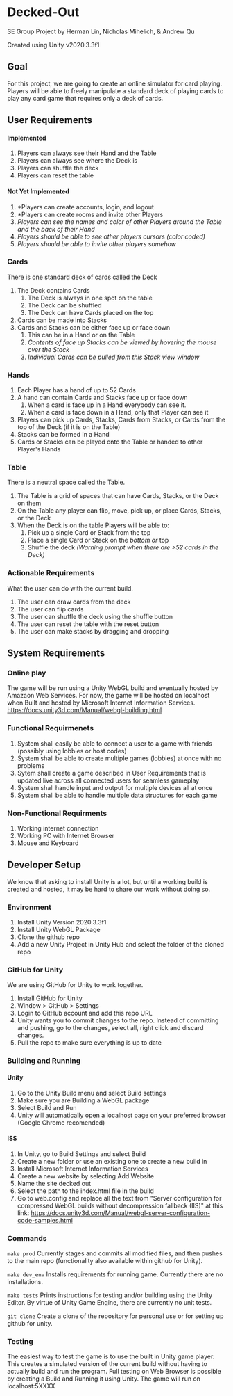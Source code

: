 # Decked-Out
SE Group Project by Herman Lin, Nicholas Mihelich, &amp; Andrew Qu 

Created using Unity v2020.3.3f1

## Goal
For this project, we are going to create an online simulator for card playing. Players will be able to freely manipulate a standard deck of playing cards to play any card game
that requires only a deck of cards.


## User Requirements

#### Implemented
1. Players can always see their Hand and the Table
1. Players can always see where the Deck is
1. Players can shuffle the deck
1. Players can reset the table
#### Not Yet Implemented
1. *Players can create accounts, login, and logout
1. *Players can create rooms and invite other Players
1. *Players can see the names and color of other Players around the Table and the back of their Hand*
1. *Players should be able to see other players cursors (color coded)* 
1. *Players should be able to invite other players somehow*

### Cards
There is one standard deck of cards called the Deck
1. The Deck contains Cards
   1. The Deck is always in one spot on the table
   1. The Deck can be shuffled
   1. The Deck can have Cards placed on the top
1. Cards can be made into Stacks
1. Cards and Stacks can be either face up or face down
   1. This can be in a Hand or on the Table
   1. *Contents of face up Stacks can be viewed by hovering the mouse over the Stack*
   1. *Individual Cards can be pulled from this Stack view window*

### Hands
1. Each Player has a hand of up to 52 Cards
1. A hand can contain Cards and Stacks face up or face down
   1. When a card is face up in a Hand everybody can see it.
   1. When a card is face down in a Hand, only that Player can see it
1. Players can pick up Cards, Stacks, Cards from Stacks, or Cards from the top of the Deck (if it is on the Table)
1. Stacks can be formed in a Hand
1. Cards or Stacks can be played onto the Table or handed to other Player's Hands

### Table
There is a neutral space called the Table.
1. The Table is a grid of spaces that can have Cards, Stacks, or the Deck on them
1. On the Table any player can flip, move, pick up, or place Cards, Stacks, or the Deck
1. When the Deck is on the table Players will be able to:
   1. Pick up a single Card or Stack from the top
   1. Place a single Card or Stack on the *bottom or* top
   1. Shuffle the deck *(Warning prompt when there are >52 cards in the Deck)*

### Actionable Requirements
What the user can do with the current build.
1. The user can draw cards from the deck
2. The user can flip cards
3. The user can shuffle the deck using the shuffle button
4. The user can reset the table with the reset button
5. The user can make stacks by dragging and dropping

## System Requirements

### Online play
The game will be run using a Unity WebGL build and eventually hosted by Amazaon Web Services. 
For now, the game will be hosted on localhost when Built and hosted by Microsoft Internet Information Services.
https://docs.unity3d.com/Manual/webgl-building.html

### Functional Requirmenets
1. System shall easily be able to connect a user to a game with friends (possibly using lobbies or host codes)
1. System shall be able to create multiple games (lobbies) at once with no problems
1. Sytem shall create a game described in User Requirements that is updated live across all connected users for seamless gameplay
1. System shall handle input and output for multiple devices all at once
1. System shall be able to handle multiple data structures for each game

### Non-Functional Requirments
1. Working internet connection
1. Working PC with Internet Browser
1. Mouse and Keyboard

## Developer Setup
We know that asking to install Unity is a lot, but until a working build is created and hosted,
it may be hard to share our work without doing so.

### Environment
1. Install Unity Version 2020.3.3f1
1. Install Unity WebGL Package
1. Clone the github repo
1. Add a new Unity Project in Unity Hub and select the folder of the cloned repo

### GitHub for Unity
We are using GitHub for Unity to work together.
1. Install GitHub for Unity
2. Window > GitHub > Settings
3. Login to GitHub account and add this repo URL
4. Unity wants you to commit changes to the repo. Instead of committing and pushing, go to the changes, select all, right click and discard changes.
6. Pull the repo to make sure everything is up to date

### Building and Running
#### Unity
1. Go to the Unity Build menu and select Build settings
2. Make sure you are Building a WebGL package
3. Select Build and Run
4. Unity will automatically open a localhost page on your preferred browser (Google Chrome recomended)

#### ISS
1. In Unity, go to Build Settings and select Build
2. Create a new folder or use an existing one to create a new build in
3. Install Microsoft Internet Information Services
4. Create a new website by selecting Add Website
5. Name the site decked out
6. Select the path to the index.html file in the build
7. Go to web.config and replace all the text from "Server configuration for compressed WebGL builds without decompression fallback (IIS)" at this link: https://docs.unity3d.com/Manual/webgl-server-configuration-code-samples.html

### Commands
`make prod`
Currently stages and commits all modified files, and then pushes to the main repo
(functionality also available within github for Unity).

`make dev_env`
Installs requirements for running game.
Currently there are no installations.

`make tests`
Prints instructions for testing and/or building using the Unity Editor. By virtue of Unity Game Engine, there are currently no unit tests.

`git clone`
Create a clone of the repository for personal use or for setting up github for unity.

### Testing
The easiest way to test the game is to use the built in Unity game player. This creates a simulated version of the current build without having to 
actually build and run the program. 
Full testing on Web Browser is possible by creating a Build and Running it using Unity. The game will run on localhost:5XXXX 
